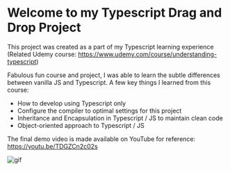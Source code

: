 # Welcome to my Typescript Drag and Drop Project

This project was created as a part of my Typescript learning experience (Related Udemy course: https://www.udemy.com/course/understanding-typescript)

Fabulous fun course and project, I was able to learn the subtle differences between vanilla JS and Typescript. A few key things I learned from this course:
- How to develop using Typescript only
- Configure the compiler to optimal settings for this project
- Inheritance and Encapsulation in Typescript / JS to maintain clean code 
- Object-oriented approach to Typescript / JS

The final demo video is made available on YouTube for reference: https://youtu.be/TDGZCn2c02s

![gif](https://media.discordapp.net/attachments/705529523491307574/705595724066324480/ezgif-4-e45770dda486.gif?width=347&height=570)

